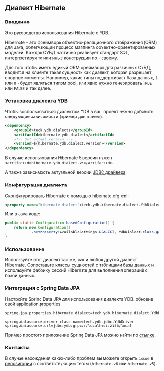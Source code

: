 ## Диалект Hibernate ##

### Введение ### 

Это руководство использования Hibernate с YDB. 

Hibernate - это фреймворк объектно-реляционного отображения (ORM) для Java, облегчающий процесс маппинга объектно-ориентированных моделей. Каждая СУБД частично реализует стандарт SQL, интерпретируя те или иные конструкции по - своему. 

Для того чтобы иметь единый ORM фреймворк для различных СУБД, вводится на клиенте такая сущность как диалект, которая разрешает спорные моменты.
Например, какие типы поддерживает база данных, `1` или `0` - будет являться типом bool, или явно нужно генерировать `TRUE` или `FALSE` и так далее.

### Установка диалекта YDB ###

Чтобы воспользоваться диалектом YDB в ваш проект нужно добавить следующие зависимости (пример для maven):

```xml
<dependency>
    <groupId>tech.ydb.dialects</groupId>
    <artifactId>hibernate-ydb-dialect</artifactId>
    <!-- Set actual version -->
    <version>${hibernate.ydb.dialect.version}</version> 
</dependency>
```

В случае использования Hibernate 5 версии нужен `<artifactId>hibernate-ydb-dialect-v5</artifactId>`.

А также зависимость актуальной версии [JDBC драйвера](https://github.com/ydb-platform/ydb-jdbc-driver). 

### Конфигурация диалекта ###

Сконфигурировать Hibernate c помощью hibernate.cfg.xml:

```xml
<property name="hibernate.dialect">tech.ydb.hibernate.dialect.YdbDialect</property>
```

Или в Java коде:

```java
public static Configuration basedConfiguration() {
    return new Configuration()
            .setProperty(AvailableSettings.DIALECT, YdbDialect.class.getName());
}
```

### Использование ###

Используйте этот диалект так же, как и любой другой диалект Hibernate. Сопоставьте классы сущностей с таблицами базы данных и используйте фабрику сессий Hibernate для выполнения операций с базой данных.

### Интеграция с Spring Data JPA ### 

Настройте Spring Data JPA для использования диалекта YDB, обновив свой application.properties:

```properties
spring.jpa.properties.hibernate.dialect=tech.ydb.hibernate.dialect.YdbDialect

spring.datasource.driver-class-name=tech.ydb.jdbc.YdbDriver
spring.datasource.url=jdbc:ydb:grpc://localhost:2136/local
```

Пример простого приложение Spring Data JPA можно найти по [ссылке](https://github.com/ydb-platform/ydb-java-examples/tree/master/jdbc/spring-data-jpa).

### Контакты ###

В случае нахождения каких-либо проблем вы можете открыть `issue` в [репозитории](https://github.com/ydb-platform/ydb-java-dialects/tree/main/hibernate-dialect) с соответствующим тегом (`hibernate-v6` или `hibernate-v5`).
